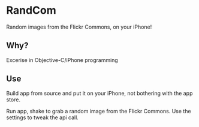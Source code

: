# RandCom

Random images from the Flickr Commons, on your iPhone!

## Why? 

Excerise in Objective-C/iPhone programming

## Use

Build app from source and put it on your iPhone, not bothering with the app store.

Run app, shake to grab a random image from the Flickr Commons. Use the settings to tweak the api call.
